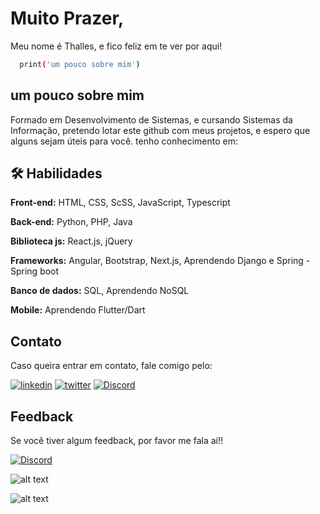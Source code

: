 
# Muito Prazer,

Meu nome é Thalles, e fico feliz em te ver por aqui!




```bash
  print('um pouco sobre mim')
```


## um pouco sobre mim

Formado em Desenvolvimento de Sistemas, e cursando Sistemas da Informação,
pretendo lotar este github com meus projetos, e espero que alguns sejam úteis para você.
tenho conhecimento em:



## 🛠 Habilidades
**Front-end:** HTML, CSS, ScSS, JavaScript, Typescript

**Back-end:** Python, PHP, Java

**Biblioteca js:** React.js, jQuery

**Frameworks:** Angular, Bootstrap, Next.js, Aprendendo Django e Spring - Spring boot

**Banco de dados:** SQL, Aprendendo NoSQL

**Mobile:** Aprendendo Flutter/Dart

##  Contato
Caso queira entrar em contato, fale comigo pelo:




[![linkedin](https://img.shields.io/badge/linkedin-0A66C2?style=for-the-badge&logo=linkedin&logoColor=white)](https://www.linkedin.com/in/thalles-daniel-66a604229)
[![twitter](https://img.shields.io/badge/twitter-1DA1F2?style=for-the-badge&logo=twitter&logoColor=white)](https://twitter.com/Thallez7?t=rqtgLRcewoIdhWGtfOLAGA&s=09)
[![Discord](https://img.shields.io/badge/-Discord-lightgrey?style=for-the-badge&logo=discord&logoColor=white)](https://discord.com/𝔓𝔢𝔰𝔱𝔦𝔠𝔦𝔡𝔢✞𝒴𝓊𝓀𝓀𝓎#0463.)

## Feedback

Se você tiver algum feedback, por favor me fala ai!!

[![Discord](https://img.shields.io/badge/-Discord-lightgrey?style=for-the-badge&logo=discord&logoColor=white)](https://discord.com/𝔓𝔢𝔰𝔱𝔦𝔠𝔦𝔡𝔢✞𝒴𝓊𝓀𝓀𝓎#0463.)


![alt text](https://data.whicdn.com/images/251113003/original.gif)


![alt text](https://www.alura.com.br/artigos/assets/como-criar-um-readme-para-seu-perfil-github/imagem15.gif)
